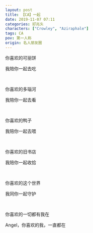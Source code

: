 ```yaml
---
layout: post
title: 【CA】一起
date: 2019-11-07 07:11
categories: 好兆头
characters: ["Crowley", "Aziraphale"]
tags: CA
pov: 第一人称
origin: 名人朋友圈
---
```


你喜欢的可丽饼

我陪你一起去吃

<br>

你喜欢的多瑙河

我陪你一起去看

<br>

你喜欢的鸭子

我陪你一起去喂

<br>

你喜欢的旧书店

我陪你一起收拾

<br>

你喜欢的这个世界

我同你一起守护

<br>

你喜欢的一切都有我在

Angel，你喜欢的我，一直都在
